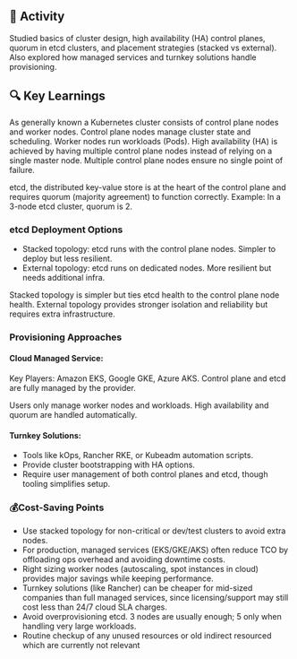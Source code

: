 
## 🔧 Activity
Studied basics of cluster design, high availability (HA) control planes, quorum in etcd clusters, and placement strategies (stacked vs external). Also explored how managed services and turnkey solutions handle provisioning.
## 🔍 Key Learnings
As generally known a Kubernetes cluster consists of control plane nodes and worker nodes.
    Control plane nodes manage cluster state and scheduling.
    Worker nodes run workloads (Pods).
High availability (HA) is achieved by having multiple control plane nodes instead of relying on a single master node.
    Multiple control plane nodes ensure no single point of failure.

etcd, the distributed key-value store is at the heart of the control plane and 
requires quorum (majority agreement) to function correctly. 
Example: In a 3-node etcd cluster, quorum is 2.

### etcd Deployment Options
- Stacked topology: etcd runs with the control plane nodes. Simpler to deploy but less resilient.
- External topology: etcd runs on dedicated nodes. More resilient but needs additional infra.

Stacked topology is simpler but ties etcd health to the control plane node health. External topology provides stronger isolation and reliability but requires extra infrastructure.

### Provisioning Approaches

#### Cloud Managed Service:
Key Players: Amazon EKS, Google GKE, Azure AKS.
Control plane and etcd are fully managed by the provider.

Users only manage worker nodes and workloads.
High availability and quorum are handled automatically.

#### Turnkey Solutions:
- Tools like kOps, Rancher RKE, or Kubeadm automation scripts.
- Provide cluster bootstrapping with HA options.
- Require user management of both control planes and etcd, though tooling simplifies setup.

### 💰Cost-Saving Points
- Use stacked topology for non-critical or dev/test clusters to avoid extra nodes.
- For production, managed services (EKS/GKE/AKS) often reduce TCO by offloading ops overhead and avoiding downtime costs.
- Right sizing worker nodes (autoscaling, spot instances in cloud) provides major savings while keeping performance.
- Turnkey solutions (like Rancher) can be cheaper for mid-sized companies than full managed services, since licensing/support may still cost less than 24/7 cloud SLA charges.
- Avoid overprovisioning etcd. 3 nodes are usually enough; 5 only when handling very large workloads.
- Routine checkup of any unused resources or old indirect resourced which are currently not relevant
